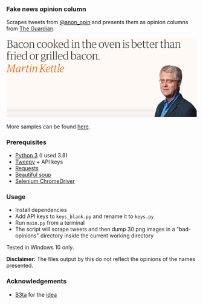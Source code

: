 ### Fake news opinion column

Scrapes tweets from [@anon_opin](https://twitter.com/anon_opin) and presents them as opinion columns from [The Guardian](https://www.theguardian.com/commentisfree/2020/apr/25/contact-apps-wont-end-lockdown-but-they-might-kill-off-democracy).

![alt text](sample_output/udakepmb.png "Sample output")

More samples can be found [here](sample_output).


### Prerequisites

- [Python 3](https://www.python.org/downloads/) (I used 3.8)
- [Tweepy](http://docs.tweepy.org/en/latest/install.html) + API keys
- [Requests](https://requests.readthedocs.io/en/master/user/install/)
- [Beautiful soup](https://www.crummy.com/software/BeautifulSoup/bs4/doc/#installing-beautiful-soup)
- [Selenium ChromeDriver](https://chromedriver.chromium.org/home)

### Usage

- Install dependencies
- Add API keys to ``keys_blank.py`` and rename it to ``keys.py``
- Run ``main.py`` from a terminal
- The script will scrape tweets and then dump 30 png images in a "bad-opinions" directory inside the current working directory

Tested in Windows 10 only.

**Disclaimer:** The files output by this do not reflect the opinions of the names presented.

### Acknowledgements

 - [B3ta](http://b3ta.com/) for the [idea](https://www.facebook.com/b3tan/posts/3281475811865011)